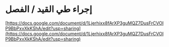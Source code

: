 # إجراء طي القيد / الفصل

[https://docs.google.com/document/d/1Ljerhixx8fArXP3guMQZ7DusFrCVOIP9BbPxvXkKShA/edit?usp=sharing](https://docs.google.com/document/d/1Ljerhixx8fArXP3guMQZ7DusFrCVOIP9BbPxvXkKShA/edit?usp=sharing)
